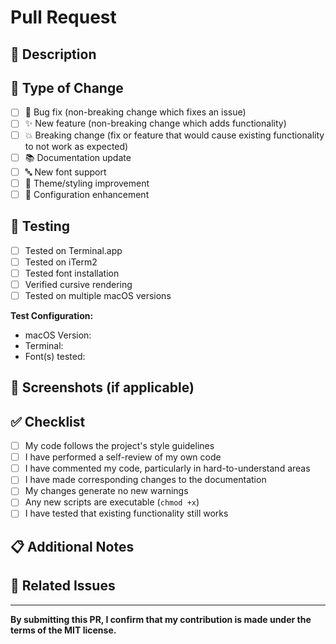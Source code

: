 # Pull Request

## 📝 Description
<!-- Provide a brief description of the changes in this PR -->

## 🎯 Type of Change
<!-- Mark the relevant option with an "x" -->
- [ ] 🐛 Bug fix (non-breaking change which fixes an issue)
- [ ] ✨ New feature (non-breaking change which adds functionality)
- [ ] 💥 Breaking change (fix or feature that would cause existing functionality to not work as expected)
- [ ] 📚 Documentation update
- [ ] 🔤 New font support
- [ ] 🎨 Theme/styling improvement
- [ ] 🔧 Configuration enhancement

## 🧪 Testing
<!-- Describe the tests you ran to verify your changes -->
- [ ] Tested on Terminal.app
- [ ] Tested on iTerm2
- [ ] Tested font installation
- [ ] Verified cursive rendering
- [ ] Tested on multiple macOS versions

**Test Configuration:**
- macOS Version: 
- Terminal: 
- Font(s) tested: 

## 📸 Screenshots (if applicable)
<!-- Add screenshots to show the visual changes -->

## ✅ Checklist
- [ ] My code follows the project's style guidelines
- [ ] I have performed a self-review of my own code
- [ ] I have commented my code, particularly in hard-to-understand areas
- [ ] I have made corresponding changes to the documentation
- [ ] My changes generate no new warnings
- [ ] Any new scripts are executable (`chmod +x`)
- [ ] I have tested that existing functionality still works

## 📋 Additional Notes
<!-- Add any additional notes, concerns, or context about this PR -->

## 🔗 Related Issues
<!-- Link any related issues using "Fixes #123" or "Closes #123" -->

---

**By submitting this PR, I confirm that my contribution is made under the terms of the MIT license.**